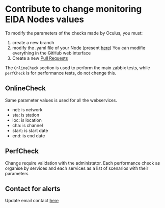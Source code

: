 # Contribute to change monitoring EIDA Nodes values

To modify the parameters of the checks made by Oculus, you must:
1. create a new branch
2. modify the .yaml file of your Node (present [here](oculus-zbx-agent-deployments/)) You can modifie everything in the GitHub web interface
3. Create a new [Pull Requests](https://github.com/EIDA/oculus-monitoring-backend/pulls)

The `OnlineCheck` section is used to perform the main zabbix tests, while `perfCheck` is for performance tests, do not chenge this.


## OnlineCheck
Same parameter values is used for all the webservices.
- net: is network
- sta: is station
- loc: is location
- cha: is channel
- start: is start date
- end: is end date

## PerfCheck
Change require validation with the administator.
Each performance check as organise by services and each services as a list of scenarios with their parameters

## Contact for alerts 
Update email contact [here](ansible/oculus_users.yaml)